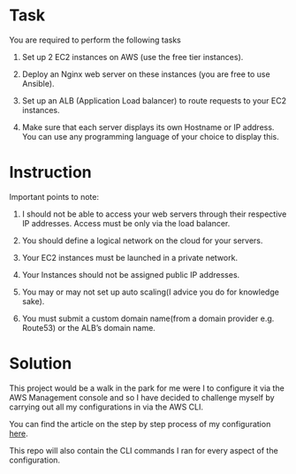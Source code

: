 # Task

You are required to perform the following tasks

1. Set up 2 EC2 instances on AWS (use the free tier instances).

2. Deploy an Nginx web server on these instances (you are free to use Ansible).

3. Set up an ALB (Application Load balancer) to route requests to your EC2 instances.

4. Make sure that each server displays its own Hostname or IP address. You can use any programming language of your choice to display this.

# Instruction

Important points to note:

1. I should not be able to access your web servers through their respective IP addresses. Access must be only via the load balancer.

2. You should define a logical network on the cloud for your servers.

3. Your EC2 instances must be launched in a private network.

4. Your Instances should not be assigned public IP addresses.

5. You may or may not set up auto scaling(I advice you do for knowledge sake).

6. You must submit a custom domain name(from a domain provider e.g. Route53) or the ALB’s domain name.

# Solution

This project would be a walk in the park for me were I to configure it via the AWS Management console and so I have decided to challenge myself by carrying out all my configurations in via the AWS CLI.

You can find the article on the step by step process of my configuration [here]().

This repo will also contain the CLI commands I ran for every aspect of the configuration.
